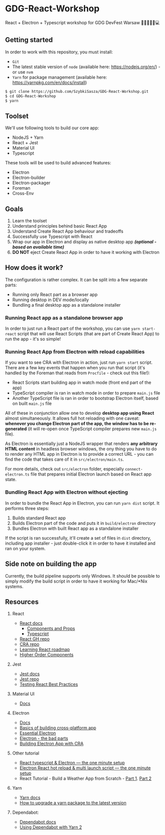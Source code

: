 # GDG-React-Workshop

React + Electron + Typescript workshop for GDG DevFest Warsaw 👩‍💻👨‍💻🤖💻

## Getting started

In order to work with this repository, you must install:
 - `Git `
 - The latest stable version of `node` (available here: https://nodejs.org/en/) - or use `nvm`
 - `Yarn` for package management (available here: https://yarnpkg.com/en/docs/install)

```sh
$ git clone https://github.com/SzybkiSasza/GDG-React-Workshop.git
$ cd GDG-React-Workshop
$ yarn
```

## Toolset

We'll use following tools to build our core app:

- NodeJS + Yarn
- React + Jest
- Material UI
- Typescript

These tools will be used to build advanced features:
- Electron
- Electron-builder
- Electron-packager
- Foreman
- Cross-Env

## Goals

1. Learn the toolset
2. Understand principles behind basic React App
3. Understand Create React App behaviour and tradeoffs
4. Successfully use Typescript with React
5. Wrap our app in Electron and display as native desktop app ***(optional - based on available time)***
6. **DO NOT** eject Create React App in order to have it working with Electron

## How does it work?

The configuration is rather complex. It can be split into a few separate parts:

- Running only React part as a browser app
- Running desktop in DEV mode/locally
- Bundling a final desktop app as a standalone installer

### Running React app as a standalone browser app

In order to just run a React part of the workshop, you can use `yarn start-react` script that will use
React Scripts (that are part of Create React App) to run the app - it's so simple!

### Running React App from Electron with reload capabilities

If you want to see CRA with Electron in action, just run `yarn start` script. There are a few key
events that happen when you run that script (it's handled by the Foreman that reads from `Procfile` - check
out this file!):

- React Scripts start building app in watch mode (front end part of the app)
- TypeScript compiler is ran in watch mode in order to prepare `main.js` file
- Another TypeScript file is ran in order to bootstrap Electron itself, based on built `main.js` file

All of these in conjunction allow one to develop **desktop app using React** almost simultaneously.
It allows full hot reloading with one caveat: **whenever you change Electron part of the app, the window
has to be re-generated** (it will re-open once TypeScript compiler prepares new `main.js` file).

As Electron is essentially just a NodeJS wrapper that renders **any arbitrary HTML content** in headless
browser windows, the ony thing you have to do to render any HTML app in Electron is to provide a correct
URL - you can find the code that takes care of it in `src/electron/main.ts`.

For more details, check out `src/electron` folder, especially `connect-electron.ts` file that prepares
initial Electron launch based on React app state.

### Bundling React App with Electron without ejecting

In order to bundle the React App in Electron, you can run `yarn dist` script. It performs three steps:

1. Builds standard React app
2. Builds Electron part of the code and puts it in `build/electron` directory
3. Bundles Electron with built React app as a standalone installer

If the script is ran successfully, it'll create a set of files in `dist` directory, including app
installer - just double-click it in order to have it installed and ran on your system. 

## Side note on building the app

Currently, the build pipeline supports only Windows. It should be possible to simply modify 
the build script in order to have it working for Mac/*Nix systems.

## Resources

1. React
    - [React docs](https://reactjs.org/)
      - [Components and Props](https://reactjs.org/docs/components-and-props.html)
      - [Typescript](https://reactjs.org/docs/static-type-checking.html#typescript)
    - [React GH repo](https://github.com/facebook/react/)
    - [CRA repo](https://github.com/facebook/create-react-app)
    - [Learning React roadmap](https://medium.freecodecamp.org/learning-react-roadmap-from-scratch-to-advanced-bff7735531b6)
    - [Higher Order Components](https://hackernoon.com/code-reuse-using-higher-order-hoc-and-stateless-functional-components-in-react-and-react-native-6eeb503c665)

2. Jest
    - [Jest docs](https://jestjs.io/)
    - [Jest repo](https://github.com/facebook/jest)
    - [Testing React Best Practices](https://medium.com/selleo/testing-react-components-best-practices-2f77ac302d12)

3. Material UI
    - [Docs](https://material-ui.com/)

4. Electron
    - [Docs](https://electronjs.org/)
    - [Basics of building cross-platform app](https://hackernoon.com/the-basics-of-building-a-cross-platform-desktop-application-with-electron-814306c22d76)
    - [Essential Electron](https://jlord.us/essential-electron/)
    - [Electron - the bad parts](https://hackernoon.com/electron-the-bad-parts-2b710c491547)
    - [Building Electron App with CRA](https://medium.freecodecamp.org/building-an-electron-application-with-create-react-app-97945861647c)

5. Other tutorial
    - [React typescript & Electron — the one minute setup](https://alanbouteiller.medium.com/react-typescript-electron-the-one-minute-setup-6d306fccd128)
    - [Electron React hot reload & multi launch script — the one minute setup](https://alanbouteiller.medium.com/electron-react-hot-reload-multi-launch-script-the-one-minute-setup-392847380b26)
    - React Tutorial - Build a Weather App from Scratch - [Part 1](https://instil.co/blog/react-typescript-weather-app-tutorial-part-1/). [Part 2](https://instil.co/blog/react-typescript-weather-app-tutorial-part-2/) 

6. Yarn
    - [Yarn docs](https://yarnpkg.com/)
    - [How to upgrade a yarn package to the latest version](https://jsramblings.com/how-to-upgrade-a-yarn-package-to-the-latest-version/)

7. Dependabot:
    - [Dependabot docs](https://dependabot.com/)
    - [Using Dependabot with Yarn 2](https://blog.alphasmanifesto.com/2021/11/07/yarn-2-dependabot/)